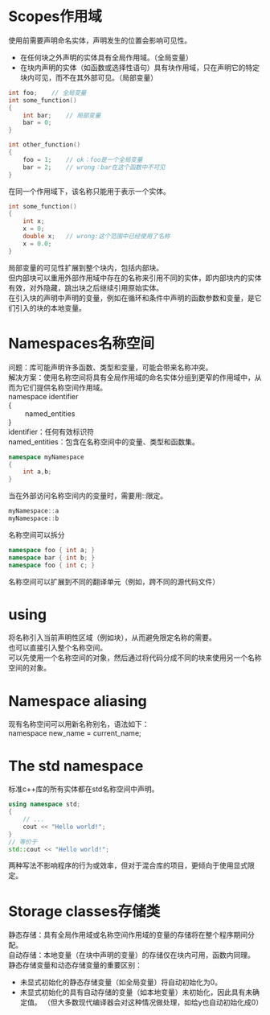 # Scopes作用域
使用前需要声明命名实体，声明发生的位置会影响可见性。  
- 在任何块之外声明的实体具有全局作用域。（全局变量）  
- 在块内声明的实体（如函数或选择性语句）具有块作用域，只在声明它的特定块内可见，而不在其外部可见。（局部变量）
```c++
int foo;    // 全局变量
int some_function()
{
    int bar;    // 局部变量
    bar = 0;
}

int other_function()
{
    foo = 1;    // ok：foo是一个全局变量
    bar = 2;    // wrong：bar在这个函数中不可见
}
```
在同一个作用域下，该名称只能用于表示一个实体。
```c++
int some_function()
{
    int x;
    x = 0;
    double x;   // wrong:这个范围中已经使用了名称
    x = 0.0;
}
```
局部变量的可见性扩展到整个块内，包括内部块。  
但内部块可以重用外部作用域中存在的名称来引用不同的实体，即内部块内的实体有效，对外隐藏，跳出块之后继续引用原始实体。  
在引入块的声明中声明的变量，例如在循环和条件中声明的函数参数和变量，是它们引入的块的本地变量。

# Namespaces名称空间
问题：库可能声明许多函数、类型和变量，可能会带来名称冲突。  
解决方案：使用名称空间将具有全局作用域的命名实体分组到更窄的作用域中，从而为它们提供名称空间作用域。  
namespace identifier  
{  
$\quad\quad$named_entities  
}  
identifier：任何有效标识符  
named_entities：包含在名称空间中的变量、类型和函数集。
```c++
namespace myNamespace
{
    int a,b;
}
```
当在外部访问名称空间内的变量时，需要用::限定。
```c++
myNamespace::a
myNamespace::b
```
名称空间可以拆分  
```c++
namespace foo { int a; }
namespace bar { int b; }
namespace foo { int c; }
```  
名称空间可以扩展到不同的翻译单元（例如，跨不同的源代码文件）

# using
将名称引入当前声明性区域（例如块），从而避免限定名称的需要。  
也可以直接引入整个名称空间。  
可以先使用一个名称空间的对象，然后通过将代码分成不同的块来使用另一个名称空间的对象。

# Namespace aliasing
现有名称空间可以用新名称别名，语法如下：  
namespace new_name = current_name;  

# The std namespace
标准c++库的所有实体都在std名称空间中声明。  
```c++
using namespace std;  
{
    // ...
    cout << "Hello world!";
} 
// 等价于
std::cout << "Hello world!";
```
两种写法不影响程序的行为或效率，但对于混合库的项目，更倾向于使用显式限定。

# Storage classes存储类
静态存储：具有全局作用域或名称空间作用域的变量的存储将在整个程序期间分配。  
自动存储：本地变量（在块中声明的变量）的存储仅在块内可用，函数内同理。  
静态存储变量和动态存储变量的重要区别：  
- 未显式初始化的静态存储变量（如全局变量）将自动初始化为0。
- 未显式初始化的具有自动存储的变量（如本地变量）未初始化，因此具有未确定值。
（但大多数现代编译器会对这种情况做处理，如给y也自动初始化成0）
